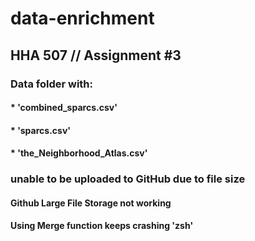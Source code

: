 # data-enrichment
## HHA 507 // Assignment #3


### Data folder with:
#### * 'combined_sparcs.csv'
#### * 'sparcs.csv'
#### * 'the_Neighborhood_Atlas.csv'
### unable to be uploaded to GitHub due to file size
#### Github Large File Storage not working

#### Using Merge function keeps crashing 'zsh'
